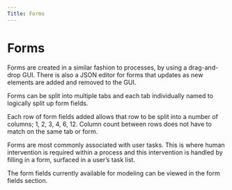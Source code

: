 ```yaml
---
Title: Forms
---
```


# Forms
Forms are created in a similar fashion to processes, by using a drag-and-drop GUI. There is also a JSON editor for forms that updates as new elements are added and removed to the GUI. 

Forms can be split into multiple tabs and each tab individually named to logically split up form fields. 

Each row of form fields added allows that row to be split into a number of columns; 1, 2, 3, 4, 6, 12. Column count between rows does not have to match on the same tab or form.

Forms are most commonly associated with user tasks. This is where human intervention is required within a process and this intervention is handled by filling in a form, surfaced in a user’s task list. 

The form fields currently available for modeling can be viewed in the form fields section.
